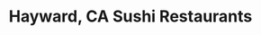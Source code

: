 ---
layout: city
title: Hayward, CA Sushi Restaurants
permalink: /california/hayward/
stateAbbr: CA
stateName: California
cityName: Hayward
---